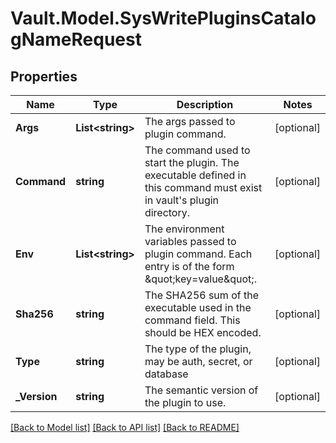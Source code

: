 # Vault.Model.SysWritePluginsCatalogNameRequest

## Properties

Name | Type | Description | Notes
------------ | ------------- | ------------- | -------------
**Args** | **List&lt;string&gt;** | The args passed to plugin command. | [optional] 
**Command** | **string** | The command used to start the plugin. The executable defined in this command must exist in vault&#39;s plugin directory. | [optional] 
**Env** | **List&lt;string&gt;** | The environment variables passed to plugin command. Each entry is of the form \&quot;key&#x3D;value\&quot;. | [optional] 
**Sha256** | **string** | The SHA256 sum of the executable used in the command field. This should be HEX encoded. | [optional] 
**Type** | **string** | The type of the plugin, may be auth, secret, or database | [optional] 
**_Version** | **string** | The semantic version of the plugin to use. | [optional] 

[[Back to Model list]](../README.md#documentation-for-models) [[Back to API list]](../README.md#documentation-for-api-endpoints) [[Back to README]](../README.md)


